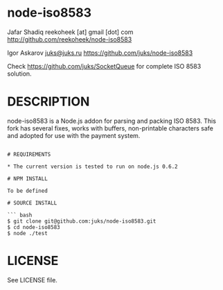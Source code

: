 # node-iso8583

Jafar Shadiq reekoheek [at] gmail [dot] com
http://github.com/reekoheek/node-iso8583

Igor Askarov juks@juks.ru
https://github.com/juks/node-iso8583

Check https://github.com/juks/SocketQueue for complete ISO 8583 solution.

# DESCRIPTION

node-iso8583 is a Node.js addon for parsing and packing ISO 8583. This fork has several fixes, works with buffers, non-printable characters safe and adopted for use with the payment system.
```

# REQUIREMENTS

* The current version is tested to run on node.js 0.6.2

# NPM INSTALL

To be defined

# SOURCE INSTALL

``` bash
$ git clone git@github.com:juks/node-iso8583.git
$ cd node-iso8583
$ node ./test
```

# LICENSE

See LICENSE file.

